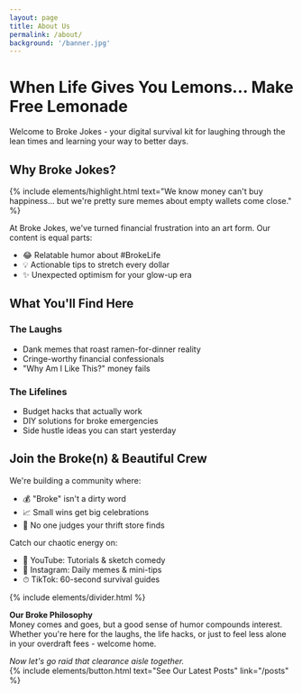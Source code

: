 ```yaml
---
layout: page
title: About Us
permalink: /about/
background: '/banner.jpg'
---
```


# When Life Gives You Lemons... Make Free Lemonade

Welcome to Broke Jokes - your digital survival kit for laughing through the lean times and learning your way to better days.

## Why Broke Jokes?

{% include elements/highlight.html text="We know money can't buy happiness... but we're pretty sure memes about empty wallets come close." %}

At Broke Jokes, we've turned financial frustration into an art form. Our content is equal parts:
- 😂 Relatable humor about #BrokeLife
- 💡 Actionable tips to stretch every dollar
- ✨ Unexpected optimism for your glow-up era

## What You'll Find Here

### The Laughs
- Dank memes that roast ramen-for-dinner reality
- Cringe-worthy financial confessionals
- "Why Am I Like This?" money fails

### The Lifelines
- Budget hacks that actually work
- DIY solutions for broke emergencies
- Side hustle ideas you can start yesterday

## Join the Broke(n) & Beautiful Crew

We're building a community where:
- 💰 "Broke" isn't a dirty word  
- 📈 Small wins get big celebrations  
- 🤝 No one judges your thrift store finds

Catch our chaotic energy on:
- 🎥 YouTube: Tutorials & sketch comedy
- 📸 Instagram: Daily memes & mini-tips
- ⏱ TikTok: 60-second survival guides

{% include elements/divider.html %}

**Our Broke Philosophy**  
Money comes and goes, but a good sense of humor compounds interest. Whether you're here for the laughs, the life hacks, or just to feel less alone in your overdraft fees - welcome home.

*Now let's go raid that clearance aisle together.*  
{% include elements/button.html text="See Our Latest Posts" link="/posts" %}